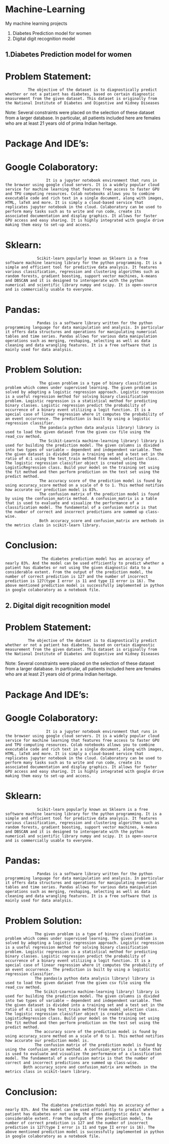 # Machine-Learning
My machine learning projects

1. Diabetes Prediction model for women
2. Digital digit recognition model

## 1.Diabetes Prediction model for women

# Problem Statement:
              The objective of the dataset is to diagnostically predict whether or not a patient has diabetes, based on certain diagnostic measurement from the given dataset. This dataset is originally from the National Institute of Diabetes and Digestive and Kidney Diseases
Note: Several constraints were placed on the selection of these dataset from a larger database. In particular, all patients included here are females who are at least 21 years old of prima Indian heritage.

# Package And IDE’s:
# Google Colaboratory:  
                      It is a jupyter notebook environment that runs in the browser using google cloud servers. It is a widely popular cloud service for machine learning that features free access to faster GPU and TPU computing resources. Colab notebooks allows you to combine executable code and rich text in a single document, along with images, HTML, laTeX and more. It is simply a cloud-based service that replicates jupyter notebook in the cloud. Colaboratory can be used to perform many tasks such as to write and run code, create its associated documentation and display graphics. It allows for faster GPU access and easy sharing. It is highly integrated with google drive making them easy to set-up and access.

# Sklearn:
                  Scikit-learn popularly known as Sklearn is a free software machine learning library for the python programming. It is a simple and efficient tool for predictive data analysis. It features various classification, regression and clustering algorithms such as random forests, gradient boosting, support vector machines, k-means and DBSCAN and it is designed to interoperate with the python numerical and scientific library numpy and scipy. It is open-source and is commercially usable to everyone.

# Pandas:
                  Pandas is a software library written for the python programming language for data manipulation and analysis. In particular it offers data structures and operations for manipulating numerical tables and time series. Pandas allows for various data manipulation operations such as merging, reshaping, selecting as well as data cleaning and data wrangling features. It is a free software that is mainly used for data analysis.

# Problem Solution:
                   The given problem is a type of binary classification problem which comes under supervised learning. The given problem is solved by adopting a logistic regression approach. Logistic regression is a useful regression method for solving binary classification problem. Logistic regression is a statistical method for predicting binary classes. Logistic regression predict the probability of occurrence of a binary event utilizing a logit function. It is a special case of linear regression where it computes the probability of an event occurrence. The prediction is built by using a logistic regression classifier.
                   The pandas(a python data analysis library) library is used to load the given dataset from the given csv file using the read_csv method.
                   The Scikit-Learn(a machine-learning library) library is used for building the prediction model. The given columns is divided into two types of variable – dependent and independent variable. Then the given dataset is divided into a training set and a test set in the ratio of 4:1 using the test_train method from model_selection class. The logistic regression classifier object is created using the LogisticRegression class. Build your model on the training set using the fit method and then perform prediction on the test set using the predict method.
                   The accuracy score of the prediction model is found by using accuracy_score method on a scale of 0 to 1. This method notifies how accurate our prediction model is 83%.
                   The confusion matrix of the prediction model is found by using the confusion_matrix method. A confusion_matrix is a table that is used to evaluate and visualize the performance of a classification model. The fundamental of a confusion matrix is that the number of correct and incorrect predictions are summed up class-wise.
                   Both accuracy_score and confusion_matrix are methods in the metrics class in scikit-learn library.


# Conclusion:
                    The diabetes prediction model has an accuracy of nearly 83%. And the model can be used efficiently to predict whether a patient has diabetes or not using the given diagnostic data to a considerable extent. From the output of the prediction model, the number of correct prediction is 127 and the number of incorrect prediction is 127(type I error is 11 and type II error is 16). The above mentioned prediction model is successfully implemented in python in google colaboratory as a notebook file.


## 2. Digital digit recognition model

# Problem Statement:
              The objective of the dataset is to diagnostically predict whether or not a patient has diabetes, based on certain diagnostic measurement from the given dataset. This dataset is originally from the National Institute of Diabetes and Digestive and Kidney Diseases
Note: Several constraints were placed on the selection of these dataset from a larger database. In particular, all patients included here are females who are at least 21 years old of prima Indian heritage.

# Package And IDE’s:
# Google Colaboratory:  
                      It is a jupyter notebook environment that runs in the browser using google cloud servers. It is a widely popular cloud service for machine learning that features free access to faster GPU and TPU computing resources. Colab notebooks allows you to combine executable code and rich text in a single document, along with images, HTML, laTeX and more. It is simply a cloud-based service that replicates jupyter notebook in the cloud. Colaboratory can be used to perform many tasks such as to write and run code, create its associated documentation and display graphics. It allows for faster GPU access and easy sharing. It is highly integrated with google drive making them easy to set-up and access.

# Sklearn:
                  Scikit-learn popularly known as Sklearn is a free software machine learning library for the python programming. It is a simple and efficient tool for predictive data analysis. It features various classification, regression and clustering algorithms such as random forests, gradient boosting, support vector machines, k-means and DBSCAN and it is designed to interoperate with the python numerical and scientific library numpy and scipy. It is open-source and is commercially usable to everyone.

# Pandas:
                  Pandas is a software library written for the python programming language for data manipulation and analysis. In particular it offers data structures and operations for manipulating numerical tables and time series. Pandas allows for various data manipulation operations such as merging, reshaping, selecting as well as data cleaning and data wrangling features. It is a free software that is mainly used for data analysis.

# Problem Solution:
                 The given problem is a type of binary classification problem which comes under supervised learning. The given problem is solved by adopting a logistic regression approach. Logistic regression is a useful regression method for solving binary classification problem. Logistic regression is a statistical method for predicting binary classes. Logistic regression predict the probability of occurrence of a binary event utilizing a logit function. It is a special case of linear regression where it computes the probability of an event occurrence. The prediction is built by using a logistic regression classifier.
                 The pandas(a python data analysis library) library is used to load the given dataset from the given csv file using the read_csv method.
                 The Scikit-Learn(a machine-learning library) library is used for building the prediction model. The given columns is divided into two types of variable – dependent and independent variable. Then the given dataset is divided into a training set and a test set in the ratio of 4:1 using the test_train method from model_selection class. The logistic regression classifier object is created using the LogisticRegression class. Build your model on the training set using the fit method and then perform prediction on the test set using the predict method.
                 The accuracy score of the prediction model is found by using accuracy_score method on a scale of 0 to 1. This method notifies how accurate our prediction model is.
                 The confusion matrix of the prediction model is found by using the confusion_matrix method. A confusion_matrix is a table that is used to evaluate and visualize the performance of a classification model. The fundamental of a confusion matrix is that the number of correct and incorrect predictions are summed up class-wise.
            Both accuracy_score and confusion_matrix are methods in the metrics class in scikit-learn library.



# Conclusion:
                    The diabetes prediction model has an accuracy of nearly 83%. And the model can be used efficiently to predict whether a patient has diabetes or not using the given diagnostic data to a considerable extent. From the output of the prediction model, the number of correct prediction is 127 and the number of incorrect prediction is 127(type I error is 11 and type II error is 16). The above mentioned prediction model is successfully implemented in python in google colaboratory as a notebook file.
